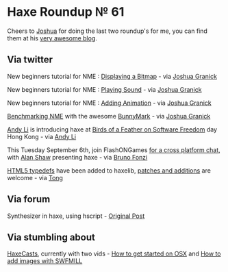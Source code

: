 [_template]: ../templates/roundup.html
# Haxe Roundup № 61

Cheers to [Joshua][link 1] for doing the last two roundup's for me, you can find them at his [very awesome blog][link 2].

## Via twitter
New beginners tutorial for NME : [Displaying a Bitmap][link 3] - via [Joshua Granick][link 4]

New beginners tutorial for NME : [Playing Sound][link 5] - via [Joshua Granick][link 6]

New beginners tutorial for NME : [Adding Animation][link 7] - via [Joshua Granick][link 8]

[Benchmarking NME][link 9] with the awesome [BunnyMark][link 10] - via [Joshua Granick][link 11]

[Andy Li][link 12] is introducing haxe at [Birds of a Feather on Software Freedom][link 13] day Hong Kong - via [Andy Li][link 14]

This Tuesday September 6th, join FlashONGames [for a cross platform chat][link 15], with [Alan Shaw][link 16] presenting haxe - via [Bruno Fonzi][link 17]

[HTML5 typedefs][link 18] have been added to haxelib, [patches and additions][link 19] are welcome - via [Tong][link 20]

## Via forum
Synthesizer in haxe, using hscript - [Original Post][link 21]

## Via stumbling about

[HaxeCasts][link 22], currently with two vids - [How to get started on OSX][link 23] and [How to add images with SWFMILL][link 24]

[link 1]: https://www.twitter.com/#!/singmajesty "Joshua Granick"
[link 2]: http://www.joshuagranick.com/blog/ "Joshua Granicks Awesome Blog"
[link 3]: http://www.haxenme.org/developers/tutorials/displaying-a-bitmap/ "NME Beginners Tutorial - Displaying a Bitmap"
[link 4]: https://www.twitter.com/#!/singmajesty "@singmajesty"
[link 5]: http://www.haxenme.org/developers/tutorials/playing-sound/ "NME Beginners Tutorial - Playing Sound"
[link 6]: https://www.twitter.com/#!/singmajesty "@singmajesty"
[link 7]: http://www.haxenme.org/developers/tutorials/adding-animation/ "NME Beginners Tutorial - Adding Animation"
[link 8]: https://www.twitter.com/#!/singmajesty "@singmajesty"
[link 9]: http://www.joshuagranick.com/blog/2011/09/02/benchmarking-nme-with-bunnymark/ "Benchmarking NME with BunnyMark"
[link 10]: http://blog.iainlobb.com/2010/11/display-list-vs-blitting-results.html "The Original BunnyMark"
[link 11]: https://www.twitter.com/#!/singmajesty "@singmajesty"
[link 12]: https://www.twitter.com/#!/andy_li "@andy_li"
[link 13]: http://www.facebook.com/event.php?eid=145207498897287 "Introducing haxe at Birds of a Feather on Software Freedom Day Hong Kong"
[link 14]: https://www.twitter.com/#!/andy_li "@andy_li"
[link 15]: http://flashongames.eventbrite.com/ "Join FlashONGames crossplatform event 6th September"
[link 16]: http://www.twitter.com/nodename "@nodename"
[link 17]: https://www.twitter.com/#!/BrunoFonzi "@BrunoFonzi"
[link 18]: http://lib.haxe.org/p/html5 "HTML5 typedefs on haxelib"
[link 19]: https://github.com/tong/hx.html5 "HTML5 typedefs on github"
[link 20]: https://www.twitter.com/#!/disktree "@disktree"
[link 21]: http://haxe.org/forum/thread/3409 "Synthesizer in haxe"
[link 22]: http://haxecasts.com/ "HaxeCasts"
[link 23]: http://haxecasts.com/video_casts/1 "How to get started on OSX"
[link 24]: http://haxecasts.com/video_casts/2 "How to add images with SWFMILL"


